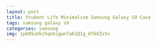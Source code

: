 ```yaml
---
layout: post
title: Student Life Minimalism Samsung Galaxy S9 Case
tags: samsung galaxy s9
categories: samsung
img: 1pb05uUkzhqnhigwnTaK1QIg_mT6XZv3v
---
```

